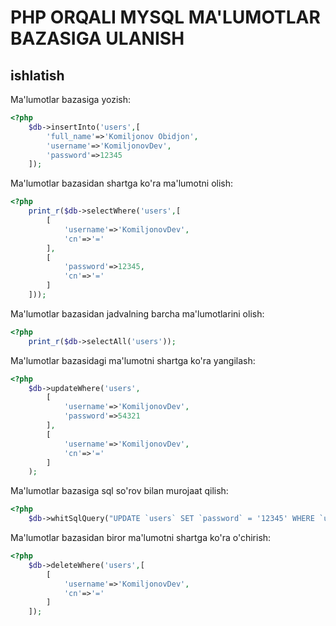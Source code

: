 # PHP ORQALI MYSQL MA'LUMOTLAR BAZASIGA ULANISH
## ishlatish
Ma'lumotlar bazasiga yozish:

```php
<?php
	$db->insertInto('users',[
		'full_name'=>'Komiljonov Obidjon',
		'username'=>'KomiljonovDev',
		'password'=>12345
	]);

```
Ma'lumotlar bazasidan shartga ko'ra ma'lumotni olish:

```php
<?php
	print_r($db->selectWhere('users',[
		[
			'username'=>'KomiljonovDev',
			'cn'=>'='
		],
		[
			'password'=>12345,
			'cn'=>'='
		]
	]));

```
Ma'lumotlar bazasidan jadvalning barcha ma'lumotlarini olish:

```php
<?php
	print_r($db->selectAll('users'));

```
Ma'lumotlar bazasidagi ma'lumotni shartga ko'ra yangilash:

```php
<?php
	$db->updateWhere('users',
		[
			'username'=>'KomiljonovDev',
			'password'=>54321
		],
		[
			'username'=>'KomiljonovDev',
			'cn'=>'='
		]
	);

```
Ma'lumotlar bazasiga sql so'rov bilan murojaat qilish:

```php
<?php
	$db->whitSqlQuery("UPDATE `users` SET `password` = '12345' WHERE `users`.`id` = 1;");

```
Ma'lumotlar bazasidan biror ma'lumotni shartga ko'ra o'chirish:

```php
<?php
	$db->deleteWhere('users',[
		[
			'username'=>'KomiljonovDev',
			'cn'=>'='
		]
	]);

```